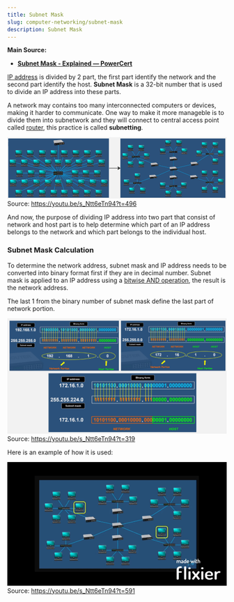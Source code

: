 ```yaml
---
title: Subnet Mask
slug: computer-networking/subnet-mask
description: Subnet Mask
---
```


**Main Source:**

- **[Subnet Mask - Explained — PowerCert](https://youtu.be/s_Ntt6eTn94)**

[IP address](/cs-notes/computer-networking/ip-address) is divided by 2 part, the first part identify the network and the second part identify the host. **Subnet Mask** is a 32-bit number that is used to divide an IP address into these parts.

A network may contains too many interconnected computers or devices, making it harder to communicate. One way to make it more manageble is to divide them into subnetwork and they will connect to central access point called [router](/cs-notes/computer-networking/router), this practice is called **subnetting**.

![A complex network become a simpler subnetwork](./subnetting.png)  
Source: https://youtu.be/s_Ntt6eTn94?t=496

And now, the purpose of dividing IP address into two part that consist of network and host part is to help determine which part of an IP address belongs to the network and which part belongs to the individual host.

### Subnet Mask Calculation

To determine the network address, subnet mask and IP address needs to be converted into binary format first if they are in decimal number. Subnet mask is applied to an IP address using a [bitwise AND operation](/cs-notes/computer-and-programming-fundamentals/bitwise-operation#and), the result is the network address.

The last 1 from the binary number of subnet mask define the last part of network portion.

![Example of network address calculation](./subnet-mask-calculation.png)  
Source: https://youtu.be/s_Ntt6eTn94?t=319

Here is an example of how it is used:

![Example of routing between subnetwork](./subnetting-example.gif)  
Source: https://youtu.be/s_Ntt6eTn94?t=591
